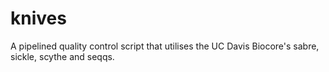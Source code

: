 knives
======

A pipelined quality control script that utilises the UC Davis Biocore's sabre, sickle, scythe and seqqs.
